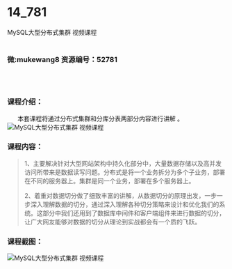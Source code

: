 # 14_781
MySQL大型分布式集群 视频课程
<br/></br>
<h3>微:mukewang8 资源编号：52781</h3>
<br/></br>
<h3>课程介绍：</h3>
<div class="info-desc">
<div class="js-video-btn video-btn">&nbsp;&nbsp; &nbsp;&nbsp; 本套课程将通过分布式集群和分库分表两部分内容进行讲解 。</div>
<div><img src="https://www.ko996.com/wp-content/uploads/img/2018/03/3-55-300x196.png" alt="MySQL大型分布式集群 视频课程"></div>
<h3>课程内容：</h3>
</div>
<div class="section5">
<div class="wrap">
<blockquote><p>1、主要解决针对大型网站架构中持久化部分中，大量数据存储以及高并发访问所带来是数据读写问题。分布式是将一个业务拆分为多个子业务，部署在不同的服务器上。集群是同一个业务，部署在多个服务器上。</p>
<p>2、着重对数据切分做了细致丰富的讲解，从数据切分的原理出发，一步一步深入理解数据的切分，通过深入理解各种切分策略来设计和优化我们的系统。这部分中我们还用到了数据库中间件和客户端组件来进行数据的切分，让广大网友能够对数据的切分从理论到实战都会有一个质的飞跃。</p></blockquote>
</div>
</div>
<h3>课程截图：</h3>
<p><img src="https://www.ko996.com/wp-content/uploads/img/2018/03/2-55-251x300.png" alt="MySQL大型分布式集群 视频课程"></p>


			
<p>&nbsp;</p>
